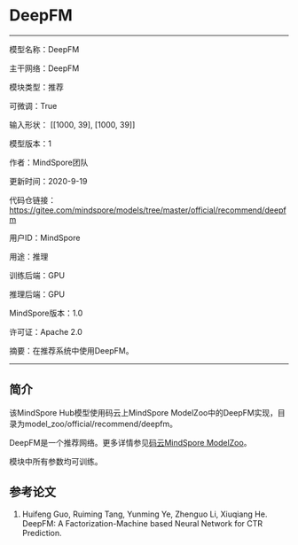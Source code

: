 # DeepFM

---

模型名称：DeepFM

主干网络：DeepFM

模块类型：推荐

可微调：True

输入形状： [[1000, 39], [1000, 39]]

模型版本：1

作者：MindSpore团队

更新时间：2020-9-19

代码仓链接：<https://gitee.com/mindspore/models/tree/master/official/recommend/deepfm>

用户ID：MindSpore

用途：推理

训练后端：GPU

推理后端：GPU

MindSpore版本：1.0

许可证：Apache 2.0

摘要：在推荐系统中使用DeepFM。

---

## 简介

该MindSpore Hub模型使用码云上MindSpore ModelZoo中的DeepFM实现，目录为model_zoo/official/recommend/deepfm。

DeepFM是一个推荐网络。更多详情参见[码云MindSpore ModelZoo](https://gitee.com/mindspore/mindspore/blob/master/model_zoo/official/recommend/deepfm/README.md)。

模块中所有参数均可训练。

## 参考论文

1. Huifeng Guo, Ruiming Tang, Yunming Ye, Zhenguo Li, Xiuqiang He. DeepFM: A Factorization-Machine based Neural Network for CTR Prediction.
